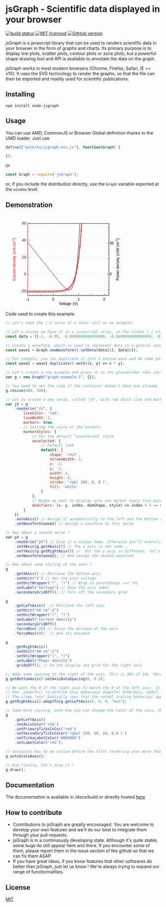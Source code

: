 # jsGraph - Scientific data displayed in your browser

  [![build status][travis-image]][travis-url] [![MIT licensed](https://img.shields.io/badge/license-MIT-blue.svg)](https://raw.githubusercontent.com/NPellet/jsGraph/master/LICENSE) [![GitHub version](https://badge.fury.io/gh/NPellet%2FjsGraph.svg)](https://badge.fury.io/gh/NPellet%2FjsGraph)


jsGraph is a javascript library that can be used to renders scientific data in your browser in the form of graphs and charts. Its primary purpose is to display line plots, scatter plots, contour plots or zone plots, but a powerful shape drawing tool and API is available to annotate the data on the graph.

jsGraph works in most modern browsers (Chrome, Firefox, Safari, IE >= v10). It uses the SVG technology to render the graphs, so that the file can then be exported and readily used for scientific publications.

## Installing

```npm install node-jsgraph``` 

## Usage

You can use AMD, CommonJS or Browser Global definition thanks to the UMD loader. Just use

```javascript 
define(["path/to/jsgraph.min.js"], function(Graph) {

});
```
or 

```javascript 
const Graph = require('jsGraph');
```

or, if you include the distribution directly, use the ```Graph``` variable exported at the ```window``` level.

## Demonstration

<div>
<svg xmlns:xlink="http://www.w3.org/1999/xlink" xmlns="http://www.w3.org/2000/svg" font-family="Myriad Pro, Helvetica, Arial" font-size="12" data-jsgraph-version="v2.2.39" tabindex="0" width="400" height="300"><defs><clipPath id="_clipplot8c048420-4267-40c1-a29a-6ff44050b951" clipPathUnits="userSpaceOnUse"><rect y="0" x="51.34375" width="264.30859375" height="233"></rect></clipPath><marker viewBox="0 0 10 10" id="arrow8c048420-4267-40c1-a29a-6ff44050b951" refX="6" refY="5" markerUnits="strokeWidth" markerWidth="8" markerHeight="6" orient="auto"><path d="M 0 0 L 10 5 L 0 10 z"></path></marker><marker viewBox="0 0 6 8" id="horionzalsplit_8c048420-4267-40c1-a29a-6ff44050b951" refX="3" refY="4" markerUnits="strokeWidth" markerWidth="6" markerHeight="8"><line x1="0" y1="8" x2="6" y2="0" stroke="black"></line></marker><marker viewBox="0 0 8 6" id="verticalsplit_8c048420-4267-40c1-a29a-6ff44050b951" refX="4" refY="3" markerUnits="strokeWidth" markerWidth="8" markerHeight="6"><line x1="0" y1="0" x2="8" y2="6" stroke="black"></line></marker><marker viewBox="0 0 10 10" id="verticalline8c048420-4267-40c1-a29a-6ff44050b951" refX="0" refY="5" markerUnits="strokeWidth" markerWidth="20" markerHeight="10" orient="auto" stroke-width="1px"><path d="M 0 -10 L 0 10" stroke="black"></path></marker></defs><g><rect pointer-events="fill" fill="transparent" y="30" x="71.34375" width="264.30859375" height="233"></rect><text text-anchor="middle" y="20" x="200"></text><g transform="translate(20, 30)"><g><g><g><path shape-rendering="crispEdges" stroke="#f0f0f0" stroke-width="1" stroke-opacity="undefined" clip-path="url(#_clipplot8c048420-4267-40c1-a29a-6ff44050b951)" d=""></path><path shape-rendering="crispEdges" stroke="#f0f0f0" stroke-width="1" stroke-opacity="undefined" clip-path="url(#_clipplot8c048420-4267-40c1-a29a-6ff44050b951)" d=""></path><path shape-rendering="crispEdges" stroke="#f0f0f0" stroke-width="1" stroke-opacity="undefined" clip-path="url(#_clipplot8c048420-4267-40c1-a29a-6ff44050b951)" d=""></path></g><g><path shape-rendering="crispEdges" stroke="#f0f0f0" stroke-width="1" stroke-opacity="undefined" clip-path="url(#_clipplot8c048420-4267-40c1-a29a-6ff44050b951)" d="M 51.34375 0 L 51.34375 265M 134.32917974882258 0 L 134.32917974882258 265M 217.31460949764514 0 L 217.31460949764514 265M 300.3000392464677 0 L 300.3000392464677 265"></path><path shape-rendering="crispEdges" stroke="#f0f0f0" stroke-width="1" stroke-opacity="undefined" clip-path="url(#_clipplot8c048420-4267-40c1-a29a-6ff44050b951)" d="M 0 219.2941176470588 L 360 219.2941176470588M 0 164.47058823529412 L 360 164.47058823529412M 0 109.6470588235294 L 360 109.6470588235294M 0 54.823529411764724 L 360 54.823529411764724M 0 0 L 360 0"></path><path shape-rendering="crispEdges" stroke="#f0f0f0" stroke-width="1" stroke-opacity="undefined" clip-path="url(#_clipplot8c048420-4267-40c1-a29a-6ff44050b951)" d=""></path></g></g><g transform="translate(0 233)"><rect pointer-events="fill" fill="transparent"></rect><g><line y1="0" y2="-2" stroke="black" display="visible" x1="59.64229297488225" x2="59.64229297488225"></line><line y1="0" y2="-2" stroke="black" display="visible" x1="67.9408359497645" x2="67.9408359497645"></line><line y1="0" y2="-2" stroke="black" display="visible" x1="76.23937892464676" x2="76.23937892464676"></line><line y1="0" y2="-2" stroke="black" display="visible" x1="84.53792189952901" x2="84.53792189952901"></line><line y1="0" y2="-4" stroke="black" display="visible" x1="92.83646487441128" x2="92.83646487441128"></line><line y1="0" y2="-2" stroke="black" display="visible" x1="101.13500784929353" x2="101.13500784929353"></line><line y1="0" y2="-2" stroke="black" display="visible" x1="109.4335508241758" x2="109.4335508241758"></line><line y1="0" y2="-2" stroke="black" display="visible" x1="117.73209379905803" x2="117.73209379905803"></line><line y1="0" y2="-2" stroke="black" display="visible" x1="126.0306367739403" x2="126.0306367739403"></line><line y1="0" y2="-6" stroke="black" display="visible" x1="51.34375" x2="51.34375"></line><line y1="0" y2="-2" stroke="black" display="visible" x1="142.62772272370484" x2="142.62772272370484"></line><line y1="0" y2="-2" stroke="black" display="visible" x1="150.9262656985871" x2="150.9262656985871"></line><line y1="0" y2="-2" stroke="black" display="visible" x1="159.22480867346934" x2="159.22480867346934"></line><line y1="0" y2="-2" stroke="black" display="visible" x1="167.5233516483516" x2="167.5233516483516"></line><line y1="0" y2="-4" stroke="black" display="visible" x1="175.82189462323385" x2="175.82189462323385"></line><line y1="0" y2="-2" stroke="black" display="visible" x1="184.12043759811613" x2="184.12043759811613"></line><line y1="0" y2="-2" stroke="black" display="visible" x1="192.41898057299835" x2="192.41898057299835"></line><line y1="0" y2="-2" stroke="black" display="visible" x1="200.7175235478806" x2="200.7175235478806"></line><line y1="0" y2="-2" stroke="black" display="visible" x1="209.01606652276286" x2="209.01606652276286"></line><line y1="0" y2="-6" stroke="black" display="visible" x1="134.32917974882258" x2="134.32917974882258"></line><line y1="0" y2="-2" stroke="black" display="visible" x1="225.61315247252742" x2="225.61315247252742"></line><line y1="0" y2="-2" stroke="black" display="visible" x1="233.91169544740967" x2="233.91169544740967"></line><line y1="0" y2="-2" stroke="black" display="visible" x1="242.21023842229192" x2="242.21023842229192"></line><line y1="0" y2="-2" stroke="black" display="visible" x1="250.5087813971742" x2="250.5087813971742"></line><line y1="0" y2="-4" stroke="black" display="visible" x1="258.8073243720564" x2="258.8073243720564"></line><line y1="0" y2="-2" stroke="black" display="visible" x1="267.1058673469387" x2="267.1058673469387"></line><line y1="0" y2="-2" stroke="black" display="visible" x1="275.404410321821" x2="275.404410321821"></line><line y1="0" y2="-2" stroke="black" display="visible" x1="283.7029532967033" x2="283.7029532967033"></line><line y1="0" y2="-2" stroke="black" display="visible" x1="292.00149627158555" x2="292.00149627158555"></line><line y1="0" y2="-6" stroke="black" display="visible" x1="217.31460949764514" x2="217.31460949764514"></line><line y1="0" y2="-2" stroke="black" display="visible" x1="308.59858222135" x2="308.59858222135"></line><line y1="0" y2="-6" stroke="black" display="visible" x1="300.3000392464677" x2="300.3000392464677"></line></g><g><text y="8" text-anchor="middle" display="visible" x="51.34375" style="dominant-baseline: hanging;">-1</text><text y="8" text-anchor="middle" display="visible" x="134.32917974882258" style="dominant-baseline: hanging;">0</text><text y="8" text-anchor="middle" display="visible" x="217.31460949764514" style="dominant-baseline: hanging;">1</text><text y="8" text-anchor="middle" display="visible" x="300.3000392464677" style="dominant-baseline: hanging;">2</text></g><line stroke="black" shape-rendering="crispEdges" stroke-linecap="square" display="block" x1="51.34375" x2="315.65234375" y1="0" y2="0" marker-start="" marker-end=""></line><text text-anchor="middle" fill="undefined" style="display: initial;" x="183.498046875" y="22"><tspan style="dominant-baseline: hanging;">Voltage</tspan><tspan display="visible" dx="5" style="dominant-baseline: hanging;">(V)</tspan><tspan dx="6" display="none" style="dominant-baseline: hanging;"></tspan><tspan dy="-5" font-size="0.8em" display="none" style="dominant-baseline: hanging;"></tspan></text><g></g></g><g transform="translate( 51.34375 0 )"><rect pointer-events="fill" fill="transparent"></rect><g><line x1="0" x2="2" stroke="rgba( 150, 10, 10, 0.9 )" display="visible" y1="230.25882352941176" y2="230.25882352941176"></line><line x1="0" x2="2" stroke="rgba( 150, 10, 10, 0.9 )" display="visible" y1="224.7764705882353" y2="224.7764705882353"></line><line x1="0" x2="2" stroke="rgba( 150, 10, 10, 0.9 )" display="visible" y1="213.81176470588235" y2="213.81176470588235"></line><line x1="0" x2="2" stroke="rgba( 150, 10, 10, 0.9 )" display="visible" y1="208.32941176470587" y2="208.32941176470587"></line><line x1="0" x2="2" stroke="rgba( 150, 10, 10, 0.9 )" display="visible" y1="202.8470588235294" y2="202.8470588235294"></line><line x1="0" x2="2" stroke="rgba( 150, 10, 10, 0.9 )" display="visible" y1="197.36470588235295" y2="197.36470588235295"></line><line x1="0" x2="4" stroke="rgba( 150, 10, 10, 0.9 )" display="visible" y1="191.88235294117646" y2="191.88235294117646"></line><line x1="0" x2="2" stroke="rgba( 150, 10, 10, 0.9 )" display="visible" y1="186.4" y2="186.4"></line><line x1="0" x2="2" stroke="rgba( 150, 10, 10, 0.9 )" display="visible" y1="180.91764705882352" y2="180.91764705882352"></line><line x1="0" x2="2" stroke="rgba( 150, 10, 10, 0.9 )" display="visible" y1="175.43529411764706" y2="175.43529411764706"></line><line x1="0" x2="2" stroke="rgba( 150, 10, 10, 0.9 )" display="visible" y1="169.9529411764706" y2="169.9529411764706"></line><line x1="0" x2="6" stroke="red" display="visible" y1="219.2941176470588" y2="219.2941176470588"></line><line x1="0" x2="2" stroke="rgba( 150, 10, 10, 0.9 )" display="visible" y1="158.98823529411766" y2="158.98823529411766"></line><line x1="0" x2="2" stroke="rgba( 150, 10, 10, 0.9 )" display="visible" y1="153.50588235294117" y2="153.50588235294117"></line><line x1="0" x2="2" stroke="rgba( 150, 10, 10, 0.9 )" display="visible" y1="148.0235294117647" y2="148.0235294117647"></line><line x1="0" x2="2" stroke="rgba( 150, 10, 10, 0.9 )" display="visible" y1="142.54117647058823" y2="142.54117647058823"></line><line x1="0" x2="4" stroke="rgba( 150, 10, 10, 0.9 )" display="visible" y1="137.05882352941177" y2="137.05882352941177"></line><line x1="0" x2="2" stroke="rgba( 150, 10, 10, 0.9 )" display="visible" y1="131.57647058823528" y2="131.57647058823528"></line><line x1="0" x2="2" stroke="rgba( 150, 10, 10, 0.9 )" display="visible" y1="126.09411764705882" y2="126.09411764705882"></line><line x1="0" x2="2" stroke="rgba( 150, 10, 10, 0.9 )" display="visible" y1="120.61176470588235" y2="120.61176470588235"></line><line x1="0" x2="2" stroke="rgba( 150, 10, 10, 0.9 )" display="visible" y1="115.12941176470589" y2="115.12941176470589"></line><line x1="0" x2="6" stroke="red" display="visible" y1="164.47058823529412" y2="164.47058823529412"></line><line x1="0" x2="2" stroke="rgba( 150, 10, 10, 0.9 )" display="visible" y1="104.16470588235293" y2="104.16470588235293"></line><line x1="0" x2="2" stroke="rgba( 150, 10, 10, 0.9 )" display="visible" y1="98.68235294117648" y2="98.68235294117648"></line><line x1="0" x2="2" stroke="rgba( 150, 10, 10, 0.9 )" display="visible" y1="93.20000000000002" y2="93.20000000000002"></line><line x1="0" x2="2" stroke="rgba( 150, 10, 10, 0.9 )" display="visible" y1="87.71764705882353" y2="87.71764705882353"></line><line x1="0" x2="4" stroke="rgba( 150, 10, 10, 0.9 )" display="visible" y1="82.23529411764704" y2="82.23529411764704"></line><line x1="0" x2="2" stroke="rgba( 150, 10, 10, 0.9 )" display="visible" y1="76.75294117647061" y2="76.75294117647061"></line><line x1="0" x2="2" stroke="rgba( 150, 10, 10, 0.9 )" display="visible" y1="71.27058823529413" y2="71.27058823529413"></line><line x1="0" x2="2" stroke="rgba( 150, 10, 10, 0.9 )" display="visible" y1="65.78823529411764" y2="65.78823529411764"></line><line x1="0" x2="2" stroke="rgba( 150, 10, 10, 0.9 )" display="visible" y1="60.30588235294118" y2="60.30588235294118"></line><line x1="0" x2="6" stroke="red" display="visible" y1="109.6470588235294" y2="109.6470588235294"></line><line x1="0" x2="2" stroke="rgba( 150, 10, 10, 0.9 )" display="visible" y1="49.34117647058824" y2="49.34117647058824"></line><line x1="0" x2="2" stroke="rgba( 150, 10, 10, 0.9 )" display="visible" y1="43.85882352941175" y2="43.85882352941175"></line><line x1="0" x2="2" stroke="rgba( 150, 10, 10, 0.9 )" display="visible" y1="38.37647058823529" y2="38.37647058823529"></line><line x1="0" x2="2" stroke="rgba( 150, 10, 10, 0.9 )" display="visible" y1="32.894117647058835" y2="32.894117647058835"></line><line x1="0" x2="4" stroke="rgba( 150, 10, 10, 0.9 )" display="visible" y1="27.411764705882348" y2="27.411764705882348"></line><line x1="0" x2="2" stroke="rgba( 150, 10, 10, 0.9 )" display="visible" y1="21.92941176470589" y2="21.92941176470589"></line><line x1="0" x2="2" stroke="rgba( 150, 10, 10, 0.9 )" display="visible" y1="16.447058823529403" y2="16.447058823529403"></line><line x1="0" x2="2" stroke="rgba( 150, 10, 10, 0.9 )" display="visible" y1="10.964705882352945" y2="10.964705882352945"></line><line x1="0" x2="2" stroke="rgba( 150, 10, 10, 0.9 )" display="visible" y1="5.482352941176487" y2="5.482352941176487"></line><line x1="0" x2="6" stroke="red" display="visible" y1="54.823529411764724" y2="54.823529411764724"></line><line x1="0" x2="6" stroke="red" display="visible" y1="0" y2="0"></line></g><g><text x="-5" fill="#880000" text-anchor="end" display="visible" y="219.2941176470588" style="dominant-baseline: central;">-20</text><text x="-5" fill="#880000" text-anchor="end" display="visible" y="164.47058823529412" style="dominant-baseline: central;">0</text><text x="-5" fill="#880000" text-anchor="end" display="visible" y="109.6470588235294" style="dominant-baseline: central;">20</text><text x="-5" fill="#880000" text-anchor="end" display="visible" y="54.823529411764724" style="dominant-baseline: central;">40</text><text x="-5" fill="#880000" text-anchor="end" display="visible" y="0" style="dominant-baseline: central;">60</text></g><line stroke="red" shape-rendering="crispEdges" stroke-linecap="square" display="block" y1="233" y2="0" x1="0" x2="0" marker-start="" marker-end=""></line><text text-anchor="middle" transform="translate(-39.34375, 116.5) rotate(-90)" fill="red" dominant-baseline="auto"><tspan>Current density</tspan><tspan display="visible" dx="5">(mA cm<tspan dy="-5" font-size="0.7em">-2</tspan><tspan dy="5" font-size="1em">)</tspan></tspan><tspan dx="6" display="none"></tspan><tspan dy="-5" font-size="0.8em" display="none"></tspan></text><g></g></g><g transform="translate( 315.65234375 0 )"><rect pointer-events="fill" fill="transparent"></rect><g><line x1="0" x2="-2" stroke="black" display="visible" y1="224.92238222516366" y2="224.92238222516366"></line><line x1="0" x2="-4" stroke="black" display="visible" y1="214.84708322685208" y2="214.84708322685208"></line><line x1="0" x2="-2" stroke="black" display="visible" y1="204.77178422854047" y2="204.77178422854047"></line><line x1="0" x2="-2" stroke="black" display="visible" y1="194.6964852302289" y2="194.6964852302289"></line><line x1="0" x2="-2" stroke="black" display="visible" y1="184.6211862319173" y2="184.6211862319173"></line><line x1="0" x2="-2" stroke="black" display="visible" y1="174.54588723360573" y2="174.54588723360573"></line><line x1="0" x2="-2" stroke="black" display="visible" y1="154.39528923698253" y2="154.39528923698253"></line><line x1="0" x2="-2" stroke="black" display="visible" y1="144.31999023867093" y2="144.31999023867093"></line><line x1="0" x2="-2" stroke="black" display="visible" y1="134.24469124035934" y2="134.24469124035934"></line><line x1="0" x2="-2" stroke="black" display="visible" y1="124.16939224204776" y2="124.16939224204776"></line><line x1="0" x2="-4" stroke="black" display="visible" y1="114.09409324373618" y2="114.09409324373618"></line><line x1="0" x2="-2" stroke="black" display="visible" y1="104.01879424542457" y2="104.01879424542457"></line><line x1="0" x2="-2" stroke="black" display="visible" y1="93.94349524711299" y2="93.94349524711299"></line><line x1="0" x2="-2" stroke="black" display="visible" y1="83.86819624880138" y2="83.86819624880138"></line><line x1="0" x2="-2" stroke="black" display="visible" y1="73.7928972504898" y2="73.7928972504898"></line><line x1="0" x2="-6" stroke="black" display="visible" y1="164.47058823529414" y2="164.47058823529414"></line><line x1="0" x2="-2" stroke="black" display="visible" y1="53.64229925386664" y2="53.64229925386664"></line><line x1="0" x2="-2" stroke="black" display="visible" y1="43.56700025555503" y2="43.56700025555503"></line><line x1="0" x2="-2" stroke="black" display="visible" y1="33.49170125724345" y2="33.49170125724345"></line><line x1="0" x2="-2" stroke="black" display="visible" y1="23.416402258931868" y2="23.416402258931868"></line><line x1="0" x2="-4" stroke="black" display="visible" y1="13.341103260620258" y2="13.341103260620258"></line><line x1="0" x2="-2" stroke="black" display="visible" y1="3.265804262308677" y2="3.265804262308677"></line><line x1="0" x2="-6" stroke="black" display="visible" y1="63.71759825217822" y2="63.71759825217822"></line></g><g><text x="2" text-anchor="start" display="visible" y="164.47058823529414" style="dominant-baseline: central;">0</text><text x="2" text-anchor="start" display="visible" y="63.71759825217822" style="dominant-baseline: central;">20</text></g><line stroke="black" shape-rendering="crispEdges" stroke-linecap="square" display="block" y1="233" y2="0" x1="0" x2="0" marker-start="" marker-end=""></line><text text-anchor="middle" transform="translate(32.34765625, 116.5) rotate(-90)" fill="undefined" dominant-baseline="auto"><tspan>Power density</tspan><tspan display="visible" dx="5">(mW cm<tspan dy="-5" font-size="0.7em">-2</tspan><tspan dy="5" font-size="1em">)</tspan></tspan><tspan dx="6" display="none"></tspan><tspan dy="-5" font-size="0.8em" display="none"></tspan></text><g></g></g></g><g><g data-layer="1"><g><g><g><path stroke="red" stroke-width="2" fill="none" d="M 51.2 220.60000000000002 L 55.400000000000006 220.60000000000002 L 59.6 220.60000000000002 L 63.6 220.60000000000002 L 67.8 220.60000000000002 L 72 220.60000000000002 L 76.2 220.60000000000002 L 80.2 220.60000000000002 L 84.4 220.60000000000002 L 88.60000000000001 220.60000000000002 L 92.80000000000001 220.60000000000002 L 96.80000000000001 220.60000000000002 L 101 220.60000000000002 L 105.2 220.60000000000002 L 109.4 220.60000000000002 L 113.4 220.60000000000002 L 117.60000000000001 220.4 L 121.80000000000001 220.4 L 126 220.4 L 130 220.4 L 134.20000000000002 220.20000000000002 L 138.4 220.20000000000002 L 142.6 220 L 146.6 219.8 L 150.8 219.60000000000002 L 155 219.4 L 159.20000000000002 219 L 163.20000000000002 218.4 L 167.4 217.60000000000002 L 171.60000000000002 216.60000000000002 L 175.8 215.20000000000002 L 179.8 213.20000000000002 L 184 210.60000000000002 L 188.20000000000002 207.20000000000002 L 192.4 202.60000000000002 L 196.4 196.20000000000002 L 200.60000000000002 187.8 L 204.8 176.20000000000002 L 209 160.8 L 213 140 L 217.20000000000002 112 L 221.4 74.2 L 225.60000000000002 23 L 227 0 "></path></g><circle fill="black" r="3" display="none"></circle><g></g><rect fill="white"></rect><text></text><g><g data-shapeid="0" transform="translate(51.2, 220.60000000000002)"><rect r="3" stroke="rgb( 200, 0, 0 )" fill="white" strokeWidth="1" x="-2" y="-2" width="4" height="4"></rect></g><g data-shapeid="1" transform="translate(55.400000000000006, 220.60000000000002)"><rect r="3" stroke="rgb( 200, 0, 0 )" fill="white" strokeWidth="1" x="-2" y="-2" width="4" height="4"></rect></g><g data-shapeid="2" transform="translate(59.6, 220.60000000000002)"><rect r="3" stroke="rgb( 200, 0, 0 )" fill="white" strokeWidth="1" x="-2" y="-2" width="4" height="4"></rect></g><g data-shapeid="3" transform="translate(63.6, 220.60000000000002)"><rect r="3" stroke="rgb( 200, 0, 0 )" fill="white" strokeWidth="1" x="-2" y="-2" width="4" height="4"></rect></g><g data-shapeid="4" transform="translate(67.8, 220.60000000000002)"><rect r="3" stroke="rgb( 200, 0, 0 )" fill="white" strokeWidth="1" x="-2" y="-2" width="4" height="4"></rect></g><g data-shapeid="5" transform="translate(72, 220.60000000000002)"><rect r="3" stroke="rgb( 200, 0, 0 )" fill="white" strokeWidth="1" x="-2" y="-2" width="4" height="4"></rect></g><g data-shapeid="6" transform="translate(76.2, 220.60000000000002)"><rect r="3" stroke="rgb( 200, 0, 0 )" fill="white" strokeWidth="1" x="-2" y="-2" width="4" height="4"></rect></g><g data-shapeid="7" transform="translate(80.2, 220.60000000000002)"><rect r="3" stroke="rgb( 200, 0, 0 )" fill="white" strokeWidth="1" x="-2" y="-2" width="4" height="4"></rect></g><g data-shapeid="8" transform="translate(84.4, 220.60000000000002)"><rect r="3" stroke="rgb( 200, 0, 0 )" fill="white" strokeWidth="1" x="-2" y="-2" width="4" height="4"></rect></g><g data-shapeid="9" transform="translate(88.60000000000001, 220.60000000000002)"><rect r="3" stroke="rgb( 200, 0, 0 )" fill="white" strokeWidth="1" x="-2" y="-2" width="4" height="4"></rect></g><g data-shapeid="10" transform="translate(92.80000000000001, 220.60000000000002)"><rect r="3" stroke="rgb( 200, 0, 0 )" fill="white" strokeWidth="1" x="-2" y="-2" width="4" height="4"></rect></g><g data-shapeid="11" transform="translate(96.80000000000001, 220.60000000000002)"><rect r="3" stroke="rgb( 200, 0, 0 )" fill="white" strokeWidth="1" x="-2" y="-2" width="4" height="4"></rect></g><g data-shapeid="12" transform="translate(101, 220.60000000000002)"><rect r="3" stroke="rgb( 200, 0, 0 )" fill="white" strokeWidth="1" x="-2" y="-2" width="4" height="4"></rect></g><g data-shapeid="13" transform="translate(105.2, 220.60000000000002)"><rect r="3" stroke="rgb( 200, 0, 0 )" fill="white" strokeWidth="1" x="-2" y="-2" width="4" height="4"></rect></g><g data-shapeid="14" transform="translate(109.4, 220.60000000000002)"><rect r="3" stroke="rgb( 200, 0, 0 )" fill="white" strokeWidth="1" x="-2" y="-2" width="4" height="4"></rect></g><g data-shapeid="15" transform="translate(113.4, 220.60000000000002)"><rect r="3" stroke="rgb( 200, 0, 0 )" fill="white" strokeWidth="1" x="-2" y="-2" width="4" height="4"></rect></g><g data-shapeid="16" transform="translate(117.60000000000001, 220.4)"><rect r="3" stroke="rgb( 200, 0, 0 )" fill="white" strokeWidth="1" x="-2" y="-2" width="4" height="4"></rect></g><g data-shapeid="17" transform="translate(121.80000000000001, 220.4)"><rect r="3" stroke="rgb( 200, 0, 0 )" fill="white" strokeWidth="1" x="-2" y="-2" width="4" height="4"></rect></g><g data-shapeid="18" transform="translate(126, 220.4)"><rect r="3" stroke="rgb( 200, 0, 0 )" fill="white" strokeWidth="1" x="-2" y="-2" width="4" height="4"></rect></g><g data-shapeid="19" transform="translate(130, 220.4)"><rect r="3" stroke="rgb( 200, 0, 0 )" fill="white" strokeWidth="1" x="-2" y="-2" width="4" height="4"></rect></g><g data-shapeid="20" transform="translate(134.20000000000002, 220.20000000000002)"><rect r="3" stroke="rgb( 200, 0, 0 )" fill="white" strokeWidth="1" x="-2" y="-2" width="4" height="4"></rect></g><g data-shapeid="21" transform="translate(138.4, 220.20000000000002)"><rect r="3" stroke="rgb( 200, 0, 0 )" fill="white" strokeWidth="1" x="-2" y="-2" width="4" height="4"></rect></g><g data-shapeid="22" transform="translate(142.6, 220)"><rect r="3" stroke="rgb( 200, 0, 0 )" fill="white" strokeWidth="1" x="-2" y="-2" width="4" height="4"></rect></g><g data-shapeid="23" transform="translate(146.6, 219.8)"><rect r="3" stroke="rgb( 200, 0, 0 )" fill="white" strokeWidth="1" x="-2" y="-2" width="4" height="4"></rect></g><g data-shapeid="24" transform="translate(150.8, 219.60000000000002)"><rect r="3" stroke="rgb( 200, 0, 0 )" fill="white" strokeWidth="1" x="-2" y="-2" width="4" height="4"></rect></g><g data-shapeid="25" transform="translate(155, 219.4)"><rect r="3" stroke="rgb( 200, 0, 0 )" fill="white" strokeWidth="1" x="-2" y="-2" width="4" height="4"></rect></g><g data-shapeid="26" transform="translate(159.20000000000002, 219)"><rect r="3" stroke="rgb( 200, 0, 0 )" fill="white" strokeWidth="1" x="-2" y="-2" width="4" height="4"></rect></g><g data-shapeid="27" transform="translate(163.20000000000002, 218.4)"><rect r="3" stroke="rgb( 200, 0, 0 )" fill="white" strokeWidth="1" x="-2" y="-2" width="4" height="4"></rect></g><g data-shapeid="28" transform="translate(167.4, 217.60000000000002)"><rect r="3" stroke="rgb( 200, 0, 0 )" fill="white" strokeWidth="1" x="-2" y="-2" width="4" height="4"></rect></g><g data-shapeid="29" transform="translate(171.60000000000002, 216.60000000000002)"><rect r="3" stroke="rgb( 200, 0, 0 )" fill="white" strokeWidth="1" x="-2" y="-2" width="4" height="4"></rect></g><g data-shapeid="30" transform="translate(175.8, 215.20000000000002)"><rect r="3" stroke="rgb( 200, 0, 0 )" fill="white" strokeWidth="1" x="-2" y="-2" width="4" height="4"></rect></g><g data-shapeid="31" transform="translate(179.8, 213.20000000000002)"><rect r="3" stroke="rgb( 200, 0, 0 )" fill="white" strokeWidth="1" x="-2" y="-2" width="4" height="4"></rect></g><g data-shapeid="32" transform="translate(184, 210.60000000000002)"><rect r="3" stroke="rgb( 200, 0, 0 )" fill="white" strokeWidth="1" x="-2" y="-2" width="4" height="4"></rect></g><g data-shapeid="33" transform="translate(188.20000000000002, 207.20000000000002)"><rect r="3" stroke="rgb( 200, 0, 0 )" fill="white" strokeWidth="1" x="-2" y="-2" width="4" height="4"></rect></g><g data-shapeid="34" transform="translate(192.4, 202.60000000000002)"><rect r="3" stroke="rgb( 200, 0, 0 )" fill="white" strokeWidth="1" x="-2" y="-2" width="4" height="4"></rect></g><g data-shapeid="35" transform="translate(196.4, 196.20000000000002)"><rect r="3" stroke="rgb( 200, 0, 0 )" fill="white" strokeWidth="1" x="-2" y="-2" width="4" height="4"></rect></g><g data-shapeid="36" transform="translate(200.60000000000002, 187.8)"><rect r="3" stroke="rgb( 200, 0, 0 )" fill="white" strokeWidth="1" x="-2" y="-2" width="4" height="4"></rect></g><g data-shapeid="37" transform="translate(204.8, 176.20000000000002)"><rect r="3" stroke="rgb( 200, 0, 0 )" fill="white" strokeWidth="1" x="-2" y="-2" width="4" height="4"></rect></g><g data-shapeid="38" transform="translate(209, 160.8)"><rect r="3" stroke="rgb( 200, 0, 0 )" fill="white" strokeWidth="1" x="-2" y="-2" width="4" height="4"></rect></g><g data-shapeid="39" transform="translate(213, 140)"><rect r="3" stroke="rgb( 200, 0, 0 )" fill="white" strokeWidth="1" x="-2" y="-2" width="4" height="4"></rect></g><g data-shapeid="40" transform="translate(217.20000000000002, 112)"><rect r="3" stroke="rgb( 200, 0, 0 )" fill="white" strokeWidth="1" x="-2" y="-2" width="4" height="4"></rect></g><g data-shapeid="41" transform="translate(221.4, 74.2)"><rect r="3" stroke="rgb( 200, 0, 0 )" fill="white" strokeWidth="1" x="-2" y="-2" width="4" height="4"></rect></g><g data-shapeid="42" transform="translate(225.60000000000002, 23)"><rect r="3" stroke="rgb( 200, 0, 0 )" fill="white" strokeWidth="1" x="-2" y="-2" width="4" height="4"></rect></g></g></g><g><g></g><g><path stroke="black" stroke-width="1" fill="none" d="M 51.2 61.2 L 55.400000000000006 66.2 L 59.6 71.4 L 63.6 76.60000000000001 L 67.8 81.80000000000001 L 72 87 L 76.2 92 L 80.2 97.2 L 84.4 102.4 L 88.60000000000001 107.60000000000001 L 92.80000000000001 112.80000000000001 L 96.80000000000001 118 L 101 123 L 105.2 128.20000000000002 L 109.4 133.4 L 113.4 138.6 L 117.60000000000001 143.8 L 121.80000000000001 149 L 126 154 L 130 159.20000000000002 L 134.20000000000002 164.4 L 138.4 169.60000000000002 L 142.6 174.60000000000002 L 146.6 179.60000000000002 L 150.8 184.60000000000002 L 155 189.60000000000002 L 159.20000000000002 194.4 L 163.20000000000002 199 L 167.4 203.4 L 171.60000000000002 207.4 L 175.8 211 L 179.8 213.8 L 184 215.4 L 188.20000000000002 215.60000000000002 L 192.4 213.4 L 196.4 208.20000000000002 L 200.60000000000002 198.8 L 204.8 183 L 209 158.60000000000002 L 213 122 L 217.20000000000002 68 L 220.8 0 "></path></g><circle fill="black" r="3" display="none"></circle><g></g><rect fill="white"></rect><text></text></g></g><g></g></g></g><line stroke="black" shape-rendering="crispEdges" stroke-linecap="square" display="block" x1="51.34375" x2="315.65234375" y1="0" y2="0"></line><line stroke="black" shape-rendering="crispEdges" stroke-linecap="square" display="none"></line><line stroke="black" shape-rendering="crispEdges" stroke-linecap="square" display="none"></line><line stroke="black" shape-rendering="crispEdges" stroke-linecap="square" display="none"></line></g></g></svg>
  </div>

Code used to create this example:

```javascript
// Let's take the j-V curve of a solar cell as an example:

// Let's assume we have it in a javascript array, in the format [ [ x1, x2, ... xn ], [ y1, y2, ... yn ] ]
const data = [[-1, -0.95, -0.8999999999999999, -0.8499999999999999, -0.7999999999999998, -0.7499999999999998, -0.6999999999999997, -0.6499999999999997, -0.5999999999999996, -0.5499999999999996, -0.4999999999999996, -0.4499999999999996, -0.39999999999999963, -0.34999999999999964, -0.29999999999999966, -0.24999999999999967, -0.19999999999999968, -0.1499999999999997, -0.09999999999999969, -0.049999999999999684, 3.191891195797325e-16, 0.05000000000000032, 0.10000000000000032, 0.15000000000000033, 0.20000000000000034, 0.25000000000000033, 0.3000000000000003, 0.3500000000000003, 0.4000000000000003, 0.4500000000000003, 0.5000000000000003, 0.5500000000000004, 0.6000000000000004, 0.6500000000000005, 0.7000000000000005, 0.7500000000000006, 0.8000000000000006, 0.8500000000000006, 0.9000000000000007, 0.9500000000000007, 1.0000000000000007, 1.0500000000000007, 1.1000000000000008, 1.1500000000000008, 1.2000000000000008, 1.2500000000000009, 1.300000000000001, 1.350000000000001, 1.40000000000000, 1.450000000000001], [-20.499747544838275, -20.499659532985874, -20.499540838115898, -20.49938076340126, -20.499164882847428, -20.4988737412163, -20.498481100712695, -20.497951576424207, -20.497237447419362, -20.49627435611903, -20.494975508366757, -20.493223851506187, -20.490861525550883, -20.48767563678195, -20.483379071684652, -20.477584622168607, -20.469770090226536, -20.45923122725008, -20.44501826687575, -20.425850331676905, -20.4, -20.365137630064282, -20.318121411753218, -20.25471422548477, -20.16920179137358, -20.053877696141516, -19.89834888820463, -19.68859905188818, -19.405725451695528, -19.024235410553235, -18.509748899999998, -17.81590019886833, -16.88015939675398, -15.618197174567083, -13.916285014032407, -11.621045940111184, -8.52563212933044, -4.351083704794043, 1.2788112346498295, 8.87142097487483, 19.11099441051224, 32.920325817120975, 51.543917424350724, 76.66013443300987, 110.53245992908506, 156.21348084543214, 217.8199882640481, 300.90398420341603, 412.9530301645426, 564.065029038078]];;

// Create a waveform, which is used to represent data in a general sense. It has also a few cool tricks
const wave1 = Graph.newWaveform().setData(data[1], data[0]);

// For example, you can duplicate it into a second wave and do some point-to-point mathematics, in this case calculate the power density
const wave2 = wave1.duplicate().math((x, y) => x * y);

// Let's create a new example and place it in the placeholder <div id="graph-example-1" />
var g = new Graph("graph-example-1", {});

// You need to set the size if the container doesn't have one already
g.resize(400, 300);

// Let us create a new serie, called "jV", with red thick line and markers
var jV = g
    .newSerie("jV", {
        lineColor: 'red',
        lineWidth: 2,
        markers: true,
        // Setting the style of the markers
        markerStyles: {
            // For the default "unselected" style
            unselected: {
                // Default look
                default: {
                    shape: 'rect',
                    strokeWidth: 1,
                    x: -2,
                    y: -2,
                    width: 4,
                    height: 4,
                    stroke: 'rgb( 200, 0, 0 )',
                    fill: 'white'
                }
            },
            // Maybe we want to display only one marker every five points. Nothing easier !
            modifiers: (x, y, index, domShape, style) => index % 5 == 0 ? style : false
        }
    })
    .autoAxis() // Assign it automatically to the left and the bottom axis (which are created by default if they don't exist)
    .setWaveform(wave1) // Assign a waveform to this serie

// How about a second serie ?
var pV = g
    .newSerie("pV") // Give it a unique name, otherwise you'll overwrite the first one
    .setXAxis(g.getXAxis()) // The x axis is the same...
    .setYAxis(g.getRightAxis()) //  But the y axis is different, let's get the first right axis (created by default)
    .setWaveform(wave2); // And assign the second waveform

// How about some styling of the axes ?
g
    .getXAxis() // Retrieve the bottom axis
    .setUnit("V") // Set the unit voltage
    .setUnitWrapper("(", ")") // Wrap in parentheses ==> (V)
    .setLabel("Voltage") // Show the axis label
    .secondaryGridOff(); // Turn off the secondary grid

g
    .getLeftAxis()  // Retrieve the left axis
    .setUnit("mA cm^-2")
    .setUnitWrapper("(", ")")
    .setLabel("Current density")
    .secondaryGridOff()
    .forceMin(-25) // Force the minimum of the axis
    .forceMax(60);  // And its maximum

g
    .getRightAxis()
    .setUnit("mW cm^-2")
    .setUnitWrapper("(", ")")
    .setLabel("Power density")
    .gridsOff(); // Do not display any grid for the right axis

// Adds some spacing to the right of the axis. This is 30% of the "data width" of the axis (which is the max value - the min value for all series sharing this axis)
g.getBottomAxis().setAxisDataSpacing(0, 0.3);

// We want the 0 of the right axis to match the 0 of the left axis. It's much more natural like that
// Use .adaptTo() to enforce this behaviour adaptTo( otherAxis, myRef, otherRef, clamp )
// The clamp "min" basically says that the normal scaling behaviour applies to the 0 and to the min value of the axis. The max value is therefore the one calculated as a function of the master axis (the left one)
g.getRightAxis().adaptTo(g.getLeftAxis(), 0, 0, "min");

// Some more styling, note how you can change the color of the axis, the ticks, the tick labels and the axis label
g
    .getLeftAxis()
    .setAxisColor('red')
    .setPrimaryTicksColor('red')
    .setSecondaryTicksColor('rgba( 150, 10, 10, 0.9 )')
    .setTicksLabelColor('#880000')
    .setLabelColor('red');

// autoscale has to be called before the first rendering when more than one serie was added
g.autoScaleAxes();

// And finally, let's draw it !
g.draw();
```

## Documentation

The documentation is available in /docs/build or directly hosted [here](https://jsgraph.readthedocs.io/en/latest/index.html)

## How to contribute
- Contributions to jsGraph are greatly encouraged. You are welcome to develop your own features and we'll do our best to integrate them through your pull requests.
- jsGraph is in a continuously developing state. Although it's quite stable, some bugs do still appear here and there. If you encounter some of them, please report them in the issue section of the github so that we can fix them ASAP.
- If you have great ideas, if you know features that other softwares do better than jsGraph, just let us know ! We're always trying to expand our range of functionnalities.


## License

  [MIT](./LICENSE)
  

[travis-image]: https://img.shields.io/travis/NPellet/jsGraph/master.svg?style=flat-square
[travis-url]: https://travis-ci.org/NPellet/jsGraph
